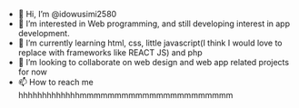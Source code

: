 - 👋 Hi, I’m @idowusimi2580
- 👀 I’m interested in Web programming, and still developing interest in app development.
- 🌱 I’m currently learning html, css, little javascript(I think I would love to replace with frameworks like REACT JS) and php
- 💞️ I’m looking to collaborate on web design and web app related projects for now
- 📫 How to reach me hhhhhhhhhhhhhmmmmmmmmmmmmmmmmmmmmmm

<!---
idowusimi2580/idowusimi2580 is a ✨ special ✨ repository because its `README.md` (this file) appears on your GitHub profile.
You can click the Preview link to take a look at your changes.
--->
